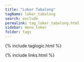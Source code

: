 ```yaml
---
title: "Loker Tabalong"
tagName: loker_tabalong
search: exclude
permalink: tag_loker_tabalong.html
sidebar: menu_loker
folder: tags
---
```

{% include taglogic.html %}

{% include links.html %}
